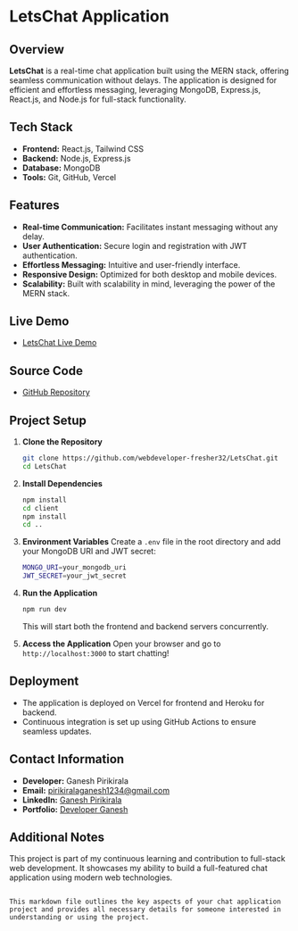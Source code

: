 # LetsChat Application

## Overview
**LetsChat** is a real-time chat application built using the MERN stack, offering seamless communication without delays. The application is designed for efficient and effortless messaging, leveraging MongoDB, Express.js, React.js, and Node.js for full-stack functionality.

## Tech Stack
- **Frontend:** React.js, Tailwind CSS
- **Backend:** Node.js, Express.js
- **Database:** MongoDB
- **Tools:** Git, GitHub, Vercel

## Features
- **Real-time Communication:** Facilitates instant messaging without any delay.
- **User Authentication:** Secure login and registration with JWT authentication.
- **Effortless Messaging:** Intuitive and user-friendly interface.
- **Responsive Design:** Optimized for both desktop and mobile devices.
- **Scalability:** Built with scalability in mind, leveraging the power of the MERN stack.

## Live Demo
- [LetsChat Live Demo](https://ichat-app-using-react-and-fir-git-21d695-webdeveloper-fresher32.vercel.app/login)

## Source Code
- [GitHub Repository](https://github.com/webdeveloper-fresher32/LetsChat-App.git)

## Project Setup

1. **Clone the Repository**
   ```bash
   git clone https://github.com/webdeveloper-fresher32/LetsChat.git
   cd LetsChat
   ```

2. **Install Dependencies**
   ```bash
   npm install
   cd client
   npm install
   cd ..
   ```

3. **Environment Variables**
   Create a `.env` file in the root directory and add your MongoDB URI and JWT secret:
   ```bash
   MONGO_URI=your_mongodb_uri
   JWT_SECRET=your_jwt_secret
   ```

4. **Run the Application**
   ```bash
   npm run dev
   ```
   This will start both the frontend and backend servers concurrently.

5. **Access the Application**
   Open your browser and go to `http://localhost:3000` to start chatting!

## Deployment
- The application is deployed on Vercel for frontend and Heroku for backend.
- Continuous integration is set up using GitHub Actions to ensure seamless updates.

## Contact Information
- **Developer:** Ganesh Pirikirala
- **Email:** [pirikiralaganesh1234@gmail.com](mailto:pirikiralaganesh1234@gmail.com)
- **LinkedIn:** [Ganesh Pirikirala](https://www.linkedin.com/in/ganesh-pirikirala-b711a924a/)
- **Portfolio:** [Developer Ganesh](https://developer-ganesh.vercel.app/)

## Additional Notes
This project is part of my continuous learning and contribution to full-stack web development. It showcases my ability to build a full-featured chat application using modern web technologies.
```

This markdown file outlines the key aspects of your chat application project and provides all necessary details for someone interested in understanding or using the project.
